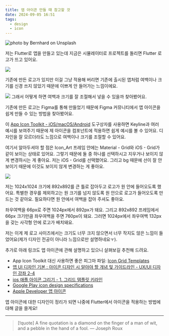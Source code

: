 ```yaml
---
title: 앱 아이콘 만들 때 참고할 것
date: 2024-09-05 16:51
tags:
  - design
  - icon
---
```


![photo by Bernhard on Unsplash](https://images.unsplash.com/photo-1724862941235-0d880da26f6e?crop=entropy&cs=srgb&fm=jpg&ixid=M3w2NDU1OTF8MHwxfHJhbmRvbXx8fHx8fHx8fDE3MjU1MjI2ODl8&ixlib=rb-4.0.3&q=85&w=768&h=432)

저는 Flutter로 앱을 만들고 있는데 지금은 시뮬레이터로 프로젝트를 돌리면 Flutter 로고가 뜨고 있어요.

![](assets/202409051651-20240905170401236.webp)

기존에 만든 로고가 있지만 이걸 그냥 적용해 버리면 기존에 출시된 앱처럼 여백이나 크기를 신경 쓰지 않았기 때문에 이쁘게 안 들어가는 느낌이에요.

![](assets/202409051651-20240905170059121.webp)
그래서 어떻게 하면 여백과 크기를 잘 조절해서 넣을 수 있을까 찾아봤어요.

기존에 만든 로고는 Figma를 통해 만들었기 때문에 Figma 커뮤니티에서 앱 아이콘을 쉽게 만들 수 있는 방법을 찾아봤어요.

이 [App Icon Toolkit - iOS/macOS/Android](https://www.figma.com/community/file/824894885635013369/app-icon-toolkit-ios-macos-android) 도구상자를 사용하면 Keyline과 여러 예시를 보여주기 때문에 제 아이콘을 컴포넌트에 적용하면 쉽게 예시를 볼 수 있어요. 디자인을 잘 모르더라도 느낌으로 여백이나 크기를 조절할 수 있어요.

여기서 알아두셔야 할 점은 Icon_Art 프레임 안에는 Material - Grid와 iOS - Grid가 같이 보이는 상태로 있어요. 그렇기 때문에 둘 중 하나를 선택하시고 지우거나 보이지 않게 변경하시는 게 좋아요. 저는 iOS - Grid를 선택했어요. 그리고 bg 때문에 선이 잘 안 보이기 때문에 이것도 보이지 않게 변경하는 게 좋아요.

![](assets/202409051651-20240905170901182.webp)

저는 1024x1024 크기에 892x892를 큰 틀로 잡아두고 로고가 원 안에 들어오도록 했어요. 특별한 경우를 제외하고는 원 크기를 넘지 않도록 원 안으로 로고가 들어오도록 만드는 것 같아요. 필요하다면 원 안에서 여백을 잡아 주셔도 좋아요.

좌우여백을 66px로 주면 1024px에서 892px가 돼요. 그리고 892x892 프레임에서 66px 크기만큼 좌우여백을 주면 760px이 돼요. 그러면 1024px에서 좌우여백 132px을 갖는 사각형 안에 로고가 배치돼요.

저는 이게 제 로고 사이즈에서는 크기도 너무 크지 않으면서 너무 작지도 않은 느낌이 들었어요(제가 디자인 전공이 아니라 느낌으로만 설명하네요ㅜ).

추가로 아래 링크도 앱 아이콘에 관해 설명하고 있으니 살펴보길 추천해 드려요.
- App Icon Toolkit 대신 사용하면 좋은 피그마 파일: [Icon Grid Templates](https://www.figma.com/community/file/1076804045017494363/icon-grid-templates)
- [앱 UI 디자인 기본 : 아이콘 디자인 시 알아야 할 개념 및 가이드라인 - UX/UI 디자인 강좌 2-4](https://youtu.be/LGB-XI8aGVg?si=scQ2AX7kyAPC3kC4)
- [ios 애플 아이콘 그리기 - 1. 그리드 탬플릿 키라인](https://blog.naver.com/highd-jy/221350080607)
- [Google Play icon design specifications](https://developer.android.com/distribute/google-play/resources/icon-design-specifications)
- [Apple Developer 앱 아이콘](https://developer.apple.com/kr/design/human-interface-guidelines/app-icons)

앱 아이콘에 대한 디자인이 정리가 되면 나중에 Flutter에서 아이콘을 적용하는 방법에 대해 글을 쓸게요!

---

> [!quote] A fine quotation is a diamond on the finger of a man of wit, and a pebble in the hand of a fool.
> — Joseph Roux